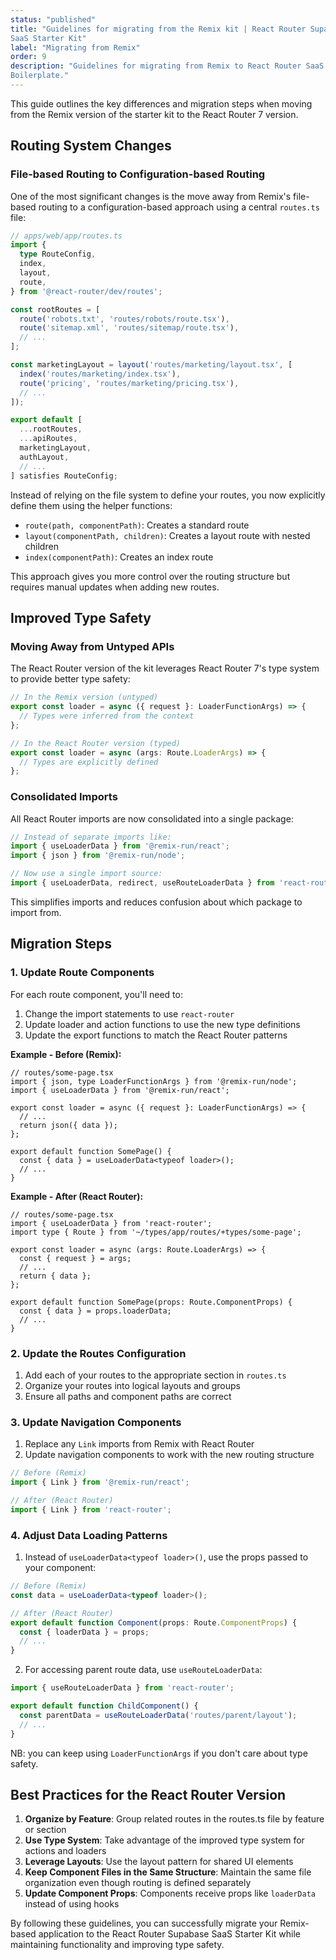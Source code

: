 ```yaml
---
status: "published"
title: "Guidelines for migrating from the Remix kit | React Router Supabase
SaaS Starter Kit"
label: "Migrating from Remix"
order: 9
description: "Guidelines for migrating from Remix to React Router SaaS
Boilerplate."
---
```


This guide outlines the key differences and migration steps when moving from the Remix version of the starter kit to the React Router 7 version.

## Routing System Changes

### File-based Routing to Configuration-based Routing

One of the most significant changes is the move away from Remix's file-based routing to a configuration-based approach using a central `routes.ts` file:

```typescript
// apps/web/app/routes.ts
import {
  type RouteConfig,
  index,
  layout,
  route,
} from '@react-router/dev/routes';

const rootRoutes = [
  route('robots.txt', 'routes/robots/route.tsx'),
  route('sitemap.xml', 'routes/sitemap/route.tsx'),
  // ...
];

const marketingLayout = layout('routes/marketing/layout.tsx', [
  index('routes/marketing/index.tsx'),
  route('pricing', 'routes/marketing/pricing.tsx'),
  // ...
]);

export default [
  ...rootRoutes,
  ...apiRoutes,
  marketingLayout,
  authLayout,
  // ...
] satisfies RouteConfig;
```

Instead of relying on the file system to define your routes, you now explicitly define them using the helper functions:

- `route(path, componentPath)`: Creates a standard route
- `layout(componentPath, children)`: Creates a layout route with nested children
- `index(componentPath)`: Creates an index route

This approach gives you more control over the routing structure but requires manual updates when adding new routes.

## Improved Type Safety

### Moving Away from Untyped APIs

The React Router version of the kit leverages React Router 7's type system to provide better type safety:

```typescript
// In the Remix version (untyped)
export const loader = async ({ request }: LoaderFunctionArgs) => {
  // Types were inferred from the context
};

// In the React Router version (typed)
export const loader = async (args: Route.LoaderArgs) => {
  // Types are explicitly defined
};
```

### Consolidated Imports

All React Router imports are now consolidated into a single package:

```typescript
// Instead of separate imports like:
import { useLoaderData } from '@remix-run/react';
import { json } from '@remix-run/node';

// Now use a single import source:
import { useLoaderData, redirect, useRouteLoaderData } from 'react-router';
```

This simplifies imports and reduces confusion about which package to import from.

## Migration Steps

### 1. Update Route Components

For each route component, you'll need to:

1. Change the import statements to use `react-router`
2. Update loader and action functions to use the new type definitions
3. Update the export functions to match the React Router patterns

**Example - Before (Remix):**

```tsx
// routes/some-page.tsx
import { json, type LoaderFunctionArgs } from '@remix-run/node';
import { useLoaderData } from '@remix-run/react';

export const loader = async ({ request }: LoaderFunctionArgs) => {
  // ...
  return json({ data });
};

export default function SomePage() {
  const { data } = useLoaderData<typeof loader>();
  // ...
}
```

**Example - After (React Router):**

```tsx
// routes/some-page.tsx
import { useLoaderData } from 'react-router';
import type { Route } from '~/types/app/routes/+types/some-page';

export const loader = async (args: Route.LoaderArgs) => {
  const { request } = args;
  // ...
  return { data };
};

export default function SomePage(props: Route.ComponentProps) {
  const { data } = props.loaderData;
  // ...
}
```

### 2. Update the Routes Configuration

1. Add each of your routes to the appropriate section in `routes.ts`
2. Organize your routes into logical layouts and groups
3. Ensure all paths and component paths are correct

### 3. Update Navigation Components

1. Replace any `Link` imports from Remix with React Router
2. Update navigation components to work with the new routing structure

```typescript
// Before (Remix)
import { Link } from '@remix-run/react';

// After (React Router)
import { Link } from 'react-router';
```

### 4. Adjust Data Loading Patterns

1. Instead of `useLoaderData<typeof loader>()`, use the props passed to your component:

```typescript
// Before (Remix)
const data = useLoaderData<typeof loader>();

// After (React Router)
export default function Component(props: Route.ComponentProps) {
  const { loaderData } = props;
  // ...
}
```

2. For accessing parent route data, use `useRouteLoaderData`:

```typescript
import { useRouteLoaderData } from 'react-router';

export default function ChildComponent() {
  const parentData = useRouteLoaderData('routes/parent/layout');
  // ...
}
```

NB: you can keep using `LoaderFunctionArgs` if you don't care about type
safety.

## Best Practices for the React Router Version

1. **Organize by Feature**: Group related routes in the routes.ts file by feature or section
2. **Use Type System**: Take advantage of the improved type system for actions and loaders
3. **Leverage Layouts**: Use the layout pattern for shared UI elements
4. **Keep Component Files in the Same Structure**: Maintain the same file organization even though routing is defined separately
5. **Update Component Props**: Components receive props like `loaderData` instead of using hooks

By following these guidelines, you can successfully migrate your Remix-based application to the React Router Supabase SaaS Starter Kit while maintaining functionality and improving type safety.